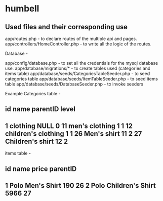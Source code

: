 # humbell

## Used files and their corresponding use

app/routes.php - to declare routes of the multiple api and pages.
app/controllers/HomeController.php - to write all the logic of the routes.

Database -

app/config/database.php - to set all the credentials for the mysql database use.
app/database/migrations/* - to create tables used (categories and items table)
app/database/seeds/CategoriesTableSeeder.php - to seed categories table
app/database/seeds/ItemTableSeeder.php - to seed items table
app/database/seeds/DatabaseSeeder.php - to invoke seeders


Example Categories table -

id  name                    parentID    level
------------------------------------------------
1	clothing	            NULL	    0
11	men's clothing	        1 	        1
12	children's clothing	    1 	        1
26	Men's shirt	            11 	        2
27  Children's shirt        12          2
-------------------------------------------------

items table -

id  name                    price   parentID
-------------------------------------------------
1	Polo Men's Shirt	    190	    26
2	Polo Children's Shirt	5966	27
-------------------------------------------------

